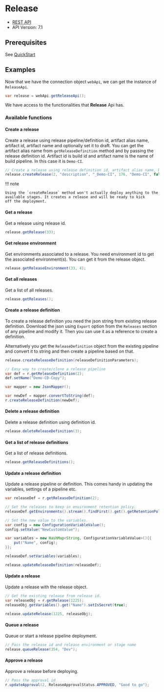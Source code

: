 # Release

- [REST API](https://docs.microsoft.com/en-us/rest/api/azure/devops/release/?view=azure-devops-rest-6.1)
- API Version: 7.1

## Prerequisites

See [QuickStart](quickstart.md)

## Examples

Now that we have the connection object `webApi`, we can get the instance of `ReleaseApi`.

```java
var release = webApi.getReleaseApi();
```

We have access to the functionalities that **Release** Api has.

### Available functions

#### Create a release

Create a release using release pipeline/definition id, artifact alias name, artifact id, artifact name and optionally set it to draft. You can get the artifact alias name from `getReleaseDefinition` method and by passing the release definition id. Artifact id is build id and artifact name is the name of build pipeline. In this case it is `Demo-CI`.

```java
// Create a release using release definition id, artifact alias name, build id,  build pipeline name and is draft to false.
release.createRelease(2, "description", "_Demo-CI", 176, "Demo-CI", false);

```

!!! note

    Using the `createRelease` method won't actually deploy anything to the available stages. It creates a release and will be ready to kick
    off the deployment.

#### Get a release

Get a release using release id.

```java
release.getRelease(33);
```

#### Get release environment

Get environments associated to a release. You need environment id to get the associated environment(s). You can get it from the release object.

```java
release.getReleaseEnvironment(33, 4);
```

#### Get all releases

Get a list of all releases.

```java
release.getReleases();
```

#### Create a release definition

To create a release definition you need the json string from existing release definition. Download the json using `Export` option from the `Releases` section of any pipeline and modify it. Then you can use it as a reference to create a definition.

Alternatively you get the `ReleaseDefinition` object from the existing pipeline and convert it to string and then create a pipeline based on that.

```java
release.createReleaseDefinition(releaseDefinitionParameters);

// Easy way to create/clone a release pipeline
var def = r.getReleaseDefinition(2);
def.setName("Demo-CD-Copy");

var mapper = new JsonMapper();

var newDef = mapper.convertToString(def);
r.createReleaseDefinition(newDef);
```

#### Delete a release definition

Delete a release definition using definition id.

```java
release.deleteReleaseDefinition(3);
```

#### Get a list of release definitions

Get a list of release definitions.

```java
release.getReleaseDefinitions();
```

#### Update a release definition

Update a release pipeline or definition. This comes handy in updating the variables, settings of a pipeline etc.

```java
var releaseDef = r.getReleaseDefinition(2);

// Set the releases to keep in environment retention policy.
releaseDef.getEnvironments().stream().findFirst().get().getRetentionPolicy().setReleasesToKeep(4);

// Set the new value to the variables.
var config = new ConfigurationVariableValue();
config.setValue("NewCustomValue");

var variables = new HashMap<String, ConfigurationVariableValue>(){{
    put("Name", config);
}};

releaseDef.setVariables(variables);

release.updateReleaseDefinition(releaseDef);
```

#### Update a release

Update a release with the release object.

```java
// Get the existing release from release id.
var releaseObj = r.getRelease(1225);
releaseObj.getVariables().get("Name").setIsSecret(true);

release.updateRelease(1225, releaseObj);
```

#### Queue a release

Queue or start a release pipeline deployment.

```java
// Pass the release id and release environment or stage name
release.queueRelease(354, "Dev");
```

#### Approve a release

Approve a release before deploying.

```java
// Pass the approval id
r.updateApproval(2, ReleaseApprovalStatus.APPROVED, "Good to go");
```
